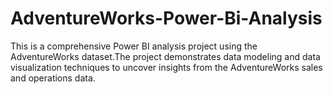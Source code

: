 # AdventureWorks-Power-Bi-Analysis
This is a comprehensive Power BI analysis project using the AdventureWorks dataset.The project demonstrates data modeling and data visualization techniques to uncover insights from the AdventureWorks sales and operations data. 
